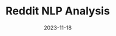 ---
title: Reddit NLP Analysis
summary: Using the Python Reddit API Wrapper (PRAW), analyze language in different forums and create classification model.
tags:
  - NLP
date: 2023-11-18
external_link: https://github.com/johngilheany/reddit_nlp
---